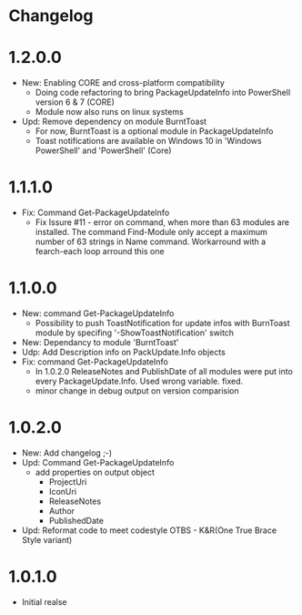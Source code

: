 # Changelog
# 1.2.0.0
- New: Enabling CORE and cross-platform compatibility
    - Doing code refactoring to bring PackageUpdateInfo into PowerShell version 6 & 7 (CORE)
    - Module now also runs on linux systems
- Upd: Remove dependency on module BurntToast
    - For now, BurntToast is a optional module in PackageUpdateInfo
    - Toast notifications are available on Windows 10 in 'Windows PowerShell' and 'PowerShell' (Core)

# 1.1.1.0
- Fix: Command Get-PackageUpdateInfo
    - Fix Issure #11 - error on command, when more than 63 modules are installed. The command Find-Module only accept a maximum number of 63 strings in Name command. Workarround with a fearch-each loop arround this one

# 1.1.0.0
- New: command Get-PackageUpdateInfo
    - Possibility to push ToastNotification for update infos with BurnToast module by specifing '-ShowToastNotification' switch
- New: Dependancy to module 'BurntToast'
- Udp: Add Description info on PackUpdate.Info objects
- Fix: command Get-PackageUpdateInfo
    - In 1.0.2.0 ReleaseNotes and PublishDate of all modules were put into every PackageUpdate.Info. Used wrong variable. fixed.
    - minor change in debug output on version comparision

# 1.0.2.0
- New: Add changelog ;-)
- Upd: Command Get-PackageUpdateInfo
    - add properties on output object
        - ProjectUri
        - IconUri
        - ReleaseNotes
        - Author
        - PublishedDate
- Upd: Reformat code to meet codestyle OTBS - K&R(One True Brace Style variant)

# 1.0.1.0
- Initial realse